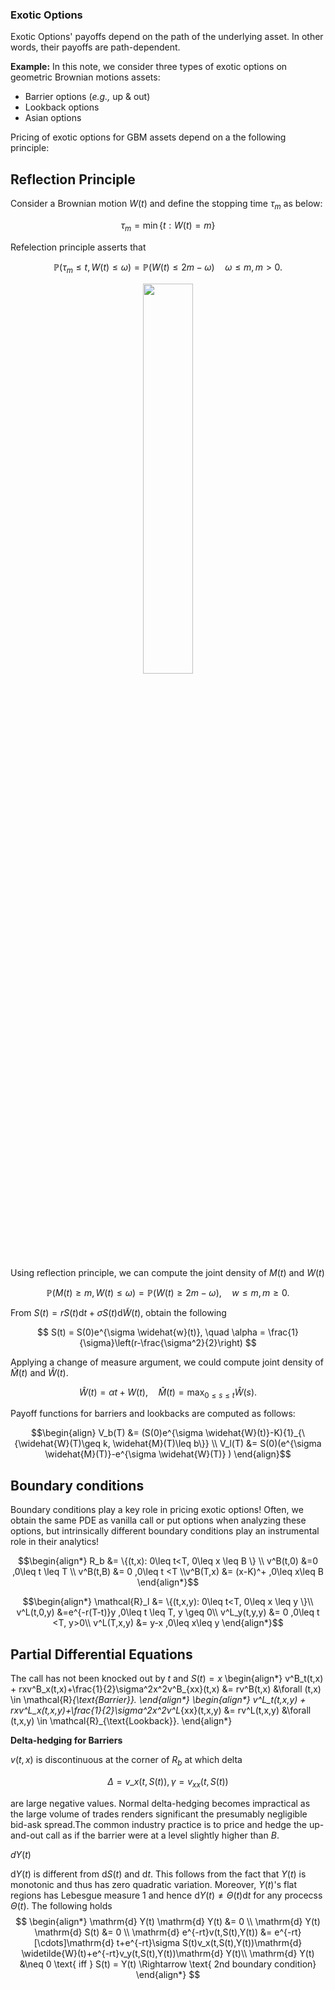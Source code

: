 ### Exotic Options

Exotic Options' payoffs depend on the path of the underlying asset. In other words, their payoffs are path-dependent.

**Example:** 
In this note, we consider three types of exotic options on geometric Brownian motions assets:

- Barrier options (_e.g.,_ up \& out)
- Lookback options 
- Asian options

Pricing of exotic options for GBM assets depend on a the following principle:

## Reflection Principle

Consider a Brownian motion $W(t)$ and define the stopping time $\tau_m$ as below:

$$
\tau_m = \min \{ t : W(t) = m \}
$$

Refelection principle asserts that 

$$
\mathbb{P}\left(\tau_m \leq t, W(t) \leq \omega \right) = \mathbb{P}\left(W(t) \leq 2m-\omega \right) \quad \omega \leq m, m>0.
$$

<p align="center">
<img src="http://sinabaghal.github.io/images/reflection_principle.png" width="40%" height="40%">
</p>

Using reflection principle, we can compute the joint density of $M(t)$ and $W(t)$

$$
\mathbb{P}\left(M(t)\geq m, W(t)\leq \omega \right) = \mathbb{P}\left(W(t)\geq 2m-\omega \right), \quad w\leq m, m\geq 0.
$$

From $S(t)=rS(t)\mathrm{d} t+ \sigma S(t)\mathrm{d} \widetilde{W}(t)$, obtain the following

$$
S(t) = S(0)e^{\sigma \widehat{w}(t)}, \quad \alpha = \frac{1}{\sigma}\left(r-\frac{\sigma^2}{2}\right)
$$

Applying a change of measure argument, we could compute joint density of $\widehat{M}(t)$ and $\widehat{W}(t)$.

$$
\widehat{W}(t) = \alpha t+W(t), \quad \widehat{M}(t) = \max_{0\leq s\leq t} \widehat{W}(s).
$$

Payoff functions for barriers and lookbacks are computed as follows:

```math
\begin{align}
    V_b(T) &= (S(0)e^{\sigma \widehat{W}(t)}-K){1}_{\{\widehat{W}(T)\geq k, \widehat{M}(T)\leq b\}} \\ 
       V_l(T) &= S(0)(e^{\sigma \widehat{M}(T)}-e^{\sigma \widehat{W}(T)} )
\end{align}
```

## Boundary conditions

Boundary conditions play a key role in pricing exotic options! Often, we obtain the same PDE as vanilla call or put options when analyzing these options, but intrinsically different boundary conditions play an instrumental role in their analytics!

```math
\begin{align*}
R_b &= \{(t,x): 0\leq t<T, 0\leq x \leq B \} \\ v^B(t,0) &=0  ,0\leq t \leq T \\ v^B(t,B) &= 0 ,0\leq t <T \\v^B(T,x) &= (x-K)^+  ,0\leq x\leq B
\end{align*}
```


```math
\begin{align*}
    \mathcal{R}_l &= \{(t,x,y): 0\leq t<T, 0\leq x \leq y \}\\
    v^L(t,0,y) &=e^{-r(T-t)}y ,0\leq t \leq T, y \geq 0\\ 
    v^L_y(t,y,y) &= 0 ,0\leq t <T, y>0\\ 
    v^L(T,x,y) &= y-x ,0\leq x\leq y
\end{align*}
```

## Partial Differential Equations

The call has not been knocked out by $t$ and $S(t)=x$
\begin{align*}
    v^B_t(t,x) + rxv^B_x(t,x)+\frac{1}{2}\sigma^2x^2v^B_{xx}(t,x) &= rv^B(t,x) &\forall (t,x) \in   \mathcal{R}_{\text{Barrier}}.
\end{align*}
\begin{align*}
    v^L_t(t,x,y) + rxv^L_x(t,x,y)+\frac{1}{2}\sigma^2x^2v^L_{xx}(t,x,y) &= rv^L(t,x,y) &\forall (t,x,y) \in   \mathcal{R}_{\text{Lookback}}.
\end{align*}

**Delta-hedging for Barriers** 

$v(t,x)$ is discontinuous at the corner of $R_b$ at which delta 

$$\Delta = v\_x (t,S(t)), \gamma = v_{xx}(t,S(t))$$

are large negative values. Normal delta-hedging becomes impractical as the large volume of trades renders significant the presumably negligible bid-ask spread.The common industry practice is to price and hedge the up-and-out call as if the barrier were at a level slightly higher than $B$.

$dY(t)$

$\mathrm{d} Y(t)$ is different from $\mathrm{d} S(t)$ and $\mathrm{d} t$. This follows from the fact that $Y(t)$ is monotonic and thus has zero quadratic variation. Moreover, $Y(t)$'s flat regions has Lebesgue measure 1 and hence $\mathrm{d} Y(t) \neq \Theta(t)\mathrm{d} t$ for any procecss $\Theta(t)$. The following holds
$$
\begin{align*}
    \mathrm{d} Y(t) \mathrm{d} Y(t) &= 0 \\ 
    \mathrm{d} Y(t) \mathrm{d} S(t) &= 0 \\ 
    \mathrm{d} e^{-rt}v(t,S(t),Y(t)) &= e^{-rt}[\cdots]\mathrm{d} t+e^{-rt}\sigma S(t)v_x(t,S(t),Y(t))\mathrm{d} \widetilde{W}(t)+e^{-rt}v_y(t,S(t),Y(t))\mathrm{d} Y(t)\\
    \mathrm{d} Y(t) &\neq 0 \text{ iff } S(t) = Y(t) \Rightarrow \text{ 2nd boundary condition}
\end{align*}
$$
